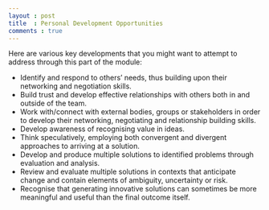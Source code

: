```yaml
---
layout : post
title  : Personal Development Opportunities
comments : true
---
```


Here are various key developments that you might want to attempt to address through this part of the module:

- Identify and respond to others’ needs, thus building upon their networking and negotiation skills.
- Build trust and develop effective relationships with others both in and outside of the team.
- Work with/connect with external bodies, groups or stakeholders in order to develop their networking, negotiating and relationship building skills.
- Develop awareness of recognising value in ideas.
- Think speculatively, employing both convergent and divergent approaches to arriving at a solution.
- Develop and produce multiple solutions to identified problems through evaluation and analysis.
- Review and evaluate multiple solutions in contexts that anticipate change and contain elements of ambiguity, uncertainty or risk.
- Recognise that generating innovative solutions can sometimes be more meaningful and useful than the final outcome itself.
